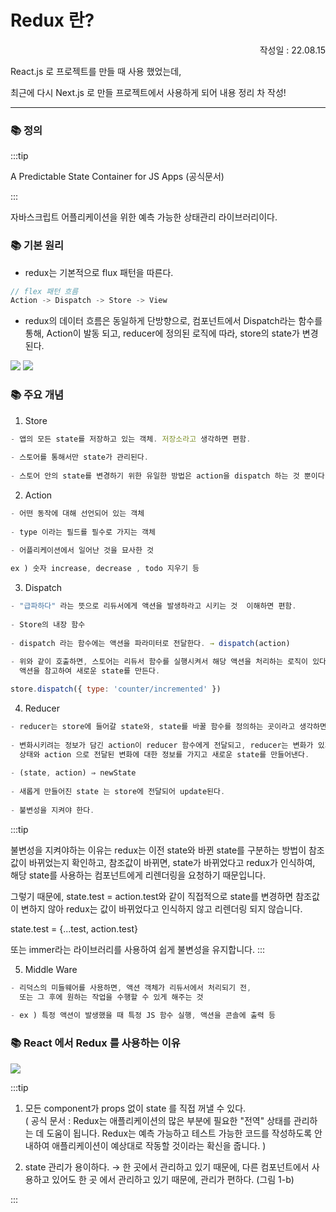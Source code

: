 # Redux 란?

<p align="right">작성일 : 22.08.15</p>

React.js 로 프로젝트를 만들 때 사용 했었는데, 

최근에 다시 Next.js 로 만들 프로젝트에서 사용하게 되어 내용 정리 차 작성!


------------------

### 📚 정의

:::tip

A Predictable State Container for JS Apps (공식문서)

:::

자바스크립트 어플리케이션을 위한 예측 가능한 상태관리 라이브러리이다.



### 📚 기본 원리

- redux는 기본적으로 flux 패턴을 따른다.

```javascript
// flex 패턴 흐름
Action -> Dispatch -> Store -> View
```
- redux의 데이터 흐름은 동일하게 단방향으로, 컴포넌트에서 Dispatch라는 함수를 통해,
Action이 발동 되고, reducer에 정의된 로직에 따라, store의 state가 변경된다.


![](https://s3.us-west-2.amazonaws.com/secure.notion-static.com/abbf87f9-fc2d-418b-b66c-0ea3ef05c9ca/Untitled.png?X-Amz-Algorithm=AWS4-HMAC-SHA256&X-Amz-Content-Sha256=UNSIGNED-PAYLOAD&X-Amz-Credential=AKIAT73L2G45EIPT3X45%2F20220815%2Fus-west-2%2Fs3%2Faws4_request&X-Amz-Date=20220815T133954Z&X-Amz-Expires=86400&X-Amz-Signature=d99fd568f4b70ac804dc76815421c9b4d0963d1e8a6d931ad71a8d4e75ae159f&X-Amz-SignedHeaders=host&response-content-disposition=filename%20%3D%22Untitled.png%22&x-id=GetObject)
![](https://s3.us-west-2.amazonaws.com/secure.notion-static.com/9bc252bf-4d10-4717-86d7-dc6dadf42222/Untitled.png?X-Amz-Algorithm=AWS4-HMAC-SHA256&X-Amz-Content-Sha256=UNSIGNED-PAYLOAD&X-Amz-Credential=AKIAT73L2G45EIPT3X45%2F20220815%2Fus-west-2%2Fs3%2Faws4_request&X-Amz-Date=20220815T134123Z&X-Amz-Expires=86400&X-Amz-Signature=4ac4ebaa3051f19496a761ed53acdf8178b1e30c678a104e69db17ed2f3c9e64&X-Amz-SignedHeaders=host&response-content-disposition=filename%20%3D%22Untitled.png%22&x-id=GetObject)

### 📚 주요 개념

1. Store

```javascript
- 앱의 모든 state를 저장하고 있는 객체. 저장소라고 생각하면 편함.
    
- 스토어를 통해서만 state가 관리된다.
    
- 스토어 안의 state를 변경하기 위한 유일한 방법은 action을 dispatch 하는 것 뿐이다.
```

2. Action

```javascript
- 어떤 동작에 대해 선언되어 있는 객체
    
- type 이라는 필드를 필수로 가지는 객체
    
- 어플리케이션에서 일어난 것을 묘사한 것

ex ) 숫자 increase, decrease , todo 지우기 등
```
3. Dispatch
```javascript
- "급파하다" 라는 뜻으로 리듀서에게 액션을 발생하라고 시키는 것  이해하면 편함.
    
- Store의 내장 함수
    
- dispatch 라는 함수에는 액션을 파라미터로 전달한다. → dispatch(action)
    
- 위와 같이 호출하면, 스토어는 리듀서 함수를 실행시켜서 해당 액션을 처리하는 로직이 있다면, 
  액션을 참고하여 새로운 state를 만든다.

store.dispatch({ type: 'counter/incremented' })
```
4. Reducer
```javascript
- reducer는 store에 들어갈 state와, state를 바꿀 함수를 정의하는 곳이라고 생각하면 편하다.
    
- 변화시키려는 정보가 담긴 action이 reducer 함수에게 전달되고, reducer는 변화가 있기 전의 
  상태와 action 으로 전달된 변화에 대한 정보를 가지고 새로운 state를 만들어낸다.
    
- (state, action) ⇒ newState
    
- 새롭게 만들어진 state 는 store에 전달되어 update된다.
    
- 불변성을 지켜야 한다.
```

:::tip

불변성을 지켜야하는 이유는 redux는 이전 state와 바뀐 state를 구분하는 방법이 참조값이 바뀌었는지 확인하고, 참조값이 바뀌면, state가 바뀌었다고 redux가 인식하여, 해당 state를 사용하는 컴포넌트에게 리렌더링을 요청하기 때문입니다.

그렇기 때문에, state.test = action.test와 같이 직접적으로 state를 변경하면 참조값이 변하지 않아 redux는 값이 바뀌었다고 인식하지 않고 리렌더링 되지 않습니다.

state.test = {...test, action.test}

또는 immer라는 라이브러리를 사용하여 쉽게 불변성을 유지합니다.
:::

5. Middle Ware

```javascript
- 리덕스의 미들웨어를 사용하면, 액션 객체가 리듀서에서 처리되기 전, 
  또는 그 후에 원하는 작업을 수행할 수 있게 해주는 것
    
- ex ) 특정 액션이 발생했을 때 특정 JS 함수 실행, 액션을 콘솔에 출력 등
```


### 📚 React 에서 Redux 를 사용하는 이유


![](https://s3.us-west-2.amazonaws.com/secure.notion-static.com/73cb0aa8-d552-486d-8e19-39acc8b0725a/redux.gif?X-Amz-Algorithm=AWS4-HMAC-SHA256&X-Amz-Content-Sha256=UNSIGNED-PAYLOAD&X-Amz-Credential=AKIAT73L2G45EIPT3X45%2F20220815%2Fus-west-2%2Fs3%2Faws4_request&X-Amz-Date=20220815T134057Z&X-Amz-Expires=86400&X-Amz-Signature=d0d1921d0d7d9f433dc5d26e56362917093dc0dda5f318732ad81985a0d3f53b&X-Amz-SignedHeaders=host&response-content-disposition=filename%20%3D%22redux.gif%22&x-id=GetObject)

:::tip
1. 모든 component가 props 없이 state 를 직접 꺼낼 수 있다.  
   ( 공식 문서 : Redux는 애플리케이션의 많은 부분에 필요한 "전역" 상태를 관리하는 데 도움이 됩니다. Redux는 예측 가능하고 테스트 가능한 코드를 작성하도록 안내하여 애플리케이션이 예상대로 작동할 것이라는 확신을 줍니다. )

2. state 관리가 용이하다. → 한 곳에서 관리하고 있기 때문에, 다른 컴포넌트에서 사용하고 있어도 한 곳 에서 관리하고 있기 때문에, 관리가 편하다. (그림 1-b)

:::
